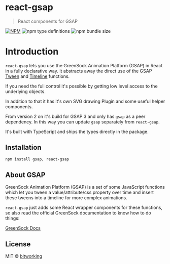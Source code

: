 # react-gsap

> React components for GSAP

[![NPM](https://img.shields.io/npm/v/react-gsap.svg)](https://www.npmjs.com/package/react-gsap)
![npm type definitions](https://img.shields.io/npm/types/react-gsap)
![npm bundle size](https://img.shields.io/bundlephobia/minzip/react-gsap)

# Introduction

`react-gsap` lets you use the GreenSock Animation Platform (GSAP) in React in a fully declarative way.
It abstracts away the direct use of the GSAP [Tween](https://greensock.com/docs/v3/GSAP/Tween) and [Timeline](https://greensock.com/docs/v3/GSAP/Timeline) functions.

If you need the full control it's possible by getting low level access to the underlying objects.

In addition to that it has it's own SVG drawing Plugin and some useful helper components.

From version 2 on it's build for GSAP 3 and only has `gsap` as a peer dependency. In this way you can update `gsap` separately from `react-gsap`.

It's built with TypeScript and ships the types directly in the package.

## Installation

```bash
npm install gsap, react-gsap
```

## About GSAP

GreenSock Animation Platform (GSAP) is a set of some JavaScript functions which let you tween a value/attribute/css property over time and insert these tweens into a timeline for more complex animations.

`react-gsap` just adds some React wrapper components for these functions, so also read the official GreenSock documentation to know how to do things:

[GreenSock Docs](https://greensock.com/docs/)


## License

MIT © [bitworking](https://github.com/bitworking)
